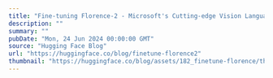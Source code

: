 ```yaml
---
title: "Fine-tuning Florence-2 - Microsoft's Cutting-edge Vision Language Models"
description: ""
summary: ""
pubDate: "Mon, 24 Jun 2024 00:00:00 GMT"
source: "Hugging Face Blog"
url: "https://huggingface.co/blog/finetune-florence2"
thumbnail: "https://huggingface.co/blog/assets/182_finetune-florence/thumbnail.png"
---
```


